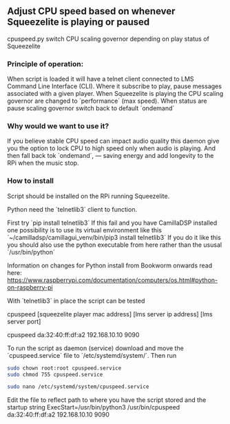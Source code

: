 ## Adjust CPU speed based on whenever Squeezelite is playing or paused
cpuspeed.py switch CPU scaling governor depending on play status of Squeezelite
### Principle of operation:
When script is loaded it will have a telnet client connected to LMS Command Line Interface (CLI). Where it subscribe to play, pause messages associated with a given player.
When Squeezelite is playing the CPU scaling governor are changed to ´performance´ (max speed). When status are pause scaling governor switch back to default ´ondemand´
### Why would we want to use it?
If you believe stable CPU speed can impact audio quality this daemon give you the option to lock CPU to high speed only when audio is playing. And then fall back tok ´ondemand´, — saving energy and add longevity to the RPi when the music stop.
### How to install
Script should be installed on the RPi running Squeezelite.

Python need the ´telnetlib3´ client to function.

First try ´pip install telnetlib3´
If this fail and you have CamillaDSP installed one possibility is to use its virtual environment like this
´~/camilladsp/camillagui_venv/bin/pip3 install telnetlib3´
If you do it like this you should also use the python executable from here rather than the ususal ´/usr/bin/python´

Information on changes for Python install from Bookworm onwards read here: https://www.raspberrypi.com/documentation/computers/os.html#python-on-raspberry-pi

With ´telnetlib3´ in place the script can be tested

cpuspeed [squeezelite player mac address] [lms server ip address] [lms server port]

cpuspeed da:32:40:ff:df:a2 192.168.10.10 9090

To run the script as daemon (service) download and move the ´cpuspeed.service´ file to ´/etc/systemd/system/´. Then run 
```bash
sudo chown root:root cpuspeed.service
sudo chmod 755 cpuspeed.service

sudo nano /etc/systemd/system/cpuspeed.service
```
Edit the file to reflect path to where you have the script stored and the startup string
ExecStart=/usr/bin/python3 /usr/bin/cpuspeed da:32:40:ff:df:a2 192.168.10.10 9090
